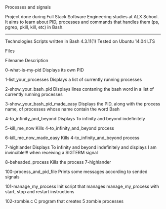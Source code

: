 Processes and signals




Project done during Full Stack Software Engineering studies at ALX School. It aims to learn about PID, processes and commands that handles them (ps, pgrep, pkill, kill, etc) in Bash.
***************************************************************************


Technologies
Scripts written in Bash 4.3.11(1)
Tested on Ubuntu 14.04 LTS






Files



Filename	Description


0-what-is-my-pid	Displays its own PID





1-list_your_processes	Displays a list of currently running processes






2-show_your_bash_pid	Displays lines contaning the bash word in a list of currently running processes





3-show_your_bash_pid_made_easy	Displays the PID, along with the process name, of processes whose name contain the word Bash







4-to_infinity_and_beyond	Displays To infinity and beyond indefinitely






5-kill_me_now	Kills 4-to_infinity_and_beyond process







6-kill_me_now_made_easy	Kills 4-to_infinity_and_beyond process







7-highlander	Displays To infinity and beyond indefinitely and displays I am invincible!!! when receiving a SIGTERM signal








8-beheaded_process	Kills the process 7-highlander








100-process_and_pid_file	Prints some messages according to sended signals






101-manage_my_process	Init script that manages manage_my_process with start, stop and restart instructions





102-zombie.c	C program that creates 5 zombie processes
